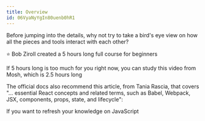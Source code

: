 ```yaml
---
title: Overview
id: 06VyaNyYgIn80uenb0hR1
---
```

Before jumping into the details, why not try to take a bird's eye view on how all the pieces and tools interact with each other?

<link-bookmark href="https://www.youtube.com/watch?v=DLX62G4lc44" title="Learn React JS - Tutorial 2019">⭐ Bob Ziroll created a 5 hours long full course for beginners</link-bookmark>

<link-bookmark href="https://www.youtube.com/watch?v=Ke90Tje7VS0" title="React Crash Course [2019]">If 5 hours long is too much for you right now, you can study this video from Mosh, which is 2.5 hours long</link-bookmark>

<link-bookmark href="https://www.taniarascia.com/getting-started-with-react/" title="Getting Started with React - An Overview and Walkthrough Tutorial">

The official docs also recommend this article, from Tania Rascia, that covers "... essential React concepts and related terms, such as Babel, Webpack, JSX, components, props, state, and lifecycle":

</link-bookmark>

<link-bookmark href="https://www.youtube.com/watch?v=NCwa_xi0Uuc" title="JavaScript for React Developers | Mosh">If you want to refresh your knowledge on JavaScript</link-bookmark>
